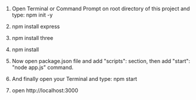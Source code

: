 1. Open Terminal or Command Prompt on root directory of this project and type: npm init -y

2. npm install express

3. npm install three

4. npm install

5. Now open package.json file and add "scripts": section, then add "start": "node app.js" command.

6. And finally open your Terminal and type: npm start

7. open http://localhost:3000
